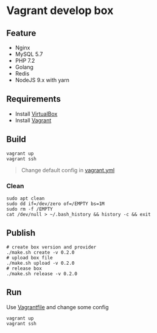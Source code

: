 Vagrant develop box
===================

Feature
-------

* Nginx
* MySQL 5.7
* PHP 7.2
* Golang
* Redis
* NodeJS 9.x with yarn

Requirements
------------

* Install [VirtualBox][VirtualBox]
* Install [Vagrant][Vagrant]

Build
-----

```shell
vagrant up
vagrant ssh
```

> Change default config in [vagrant.yml][vagrant.yml] 

### Clean

```shell
sudo apt clean
sudo dd if=/dev/zero of=/EMPTY bs=1M
sudo rm -f /EMPTY
cat /dev/null > ~/.bash_history && history -c && exit
```

Publish
-------

```shell
# create box version and provider
./make.sh create -v 0.2.0
# upload box file
./make.sh upload -v 0.2.0
# release box
./make.sh release -v 0.2.0
```

Run
----

Use [Vagrantfile][build/Vagrantfile] and change some config

```shell
vagrant up
vagrant ssh
```

[VirtualBox]: https://www.virtualbox.org/wiki/Downloads
[Vagrant]: http://www.vagrantup.com/downloads
[vagrant.yml]: https://github.com/lostsnow/vagrant-dev-box/blob/master/playbooks/vagrant.yml
[build/Vagrantfile]: https://github.com/lostsnow/vagrant-dev-box/blob/master/build/Vagrantfile